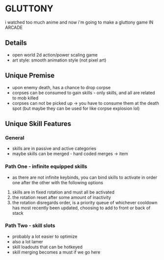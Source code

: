 # GLUTTONY
i watched too much anime and now i'm going to make a gluttony game IN ARCADE


## Details
- open world 2d action/power scaling game
- art style: smooth animation style (not pixel art)

## Unique Premise
- upon enemy death, has a chance to drop corpse
- corpses can be consumed to gain skills - only skills, and all are related to mob killed
- corpses can not be picked up -> you have to consume them at the death spot (but maybe they can be used for like corpse explosion lol)

## Unique Skill Features

### General
- skills are in passive and active categories
- maybe skills can be merged - hard coded merges -> item

### Path One - infinite equipped skills
- as there are not infinite keybinds, you can bind skills to activate in order one after the other with the following options
1. skills are in fixed rotation and must all be activated
2. the rotation reset after some amount of inactivity
3. the rotation disregards order, is a priority queue of whichever cooldown has most recently been updated, choosing to add to front or back of stack

### Path Two - skill slots
- probably a lot easier to optimize
- also a lot lamer
- skill loadouts that can be hotkeyed
- skill merging becomes a must if we go here